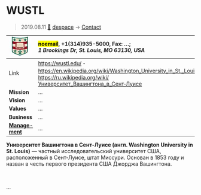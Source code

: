 # WUSTL
> 2019.08.11 [🚀](../index/index.md) [despace](index.md) → [Contact](contact.md)

|[![](f/con/w/wustl_logo1_thumb.jpg)](f/con/w/wustl_logo1.png)|<mark>noemail</mark>, +1(314)935-5000, Fax: …;<br> *1 Brookings Dr, St. Louis, MO 63130, USA*|
|:--|:--|
|Link|<https://wustl.edu/>・ <https://en.wikipedia.org/wiki/Washington_University_in_St._Louis>・ <https://ru.wikipedia.org/wiki/Университет_Вашингтона_в_Сент‑Луисе>|
|**Mission**|…|
|**Vision**|…|
|**Values**|…|
|**Business**|…|
|**[Manage-<br>ment](mgmt.md)**|…|

**Университет Вашингтона в Сент‑Луисе (англ. Washington University in St. Louis)** — частный исследовательский университет США, расположенный в Сент‑Луисе, штат Миссури. Основан в 1853 году и назван в честь первого президента США Джорджа Вашингтона.


<p style="page-break-after:always"> </p>

…

